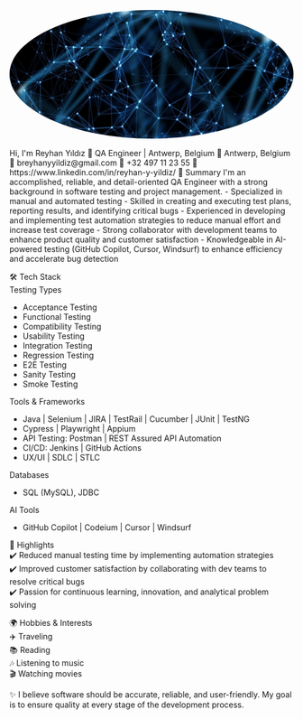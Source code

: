  <p align="center">
  <img src="profile.jpg" alt="Reyhan Yildiz" width="600" style="border-radius:50%">
</p>
 Hi, I'm Reyhan Yıldız  
💼 QA Engineer | Antwerp, Belgium  
📍 Antwerp, Belgium  
📧 breyhanyyildiz@gmail.com  
📱 +32 497 11 23 55  
🔗 https://www.linkedin.com/in/reyhan-y-yildiz/
 📝 Summary  
I'm an accomplished, reliable, and detail-oriented QA Engineer with a strong background in software testing and project management.  
- Specialized in manual and automated testing  
- Skilled in creating and executing test plans, reporting results, and identifying critical bugs  
- Experienced in developing and implementing test automation strategies to reduce manual effort and increase test coverage  
- Strong collaborator with development teams to enhance product quality and customer satisfaction  
- Knowledgeable in AI-powered testing (GitHub Copilot, Cursor, Windsurf) to enhance efficiency and accelerate bug detection  

🛠️ Tech Stack  
Testing Types 
- Acceptance Testing  
- Functional Testing  
- Compatibility Testing  
- Usability Testing  
- Integration Testing  
- Regression Testing  
- E2E Testing  
- Sanity Testing  
- Smoke Testing  

Tools & Frameworks
- Java | Selenium | JIRA | TestRail | Cucumber | JUnit | TestNG  
- Cypress | Playwright | Appium  
- API Testing: Postman | REST Assured API Automation  
- CI/CD: Jenkins | GitHub Actions  
- UX/UI | SDLC | STLC  

Databases
- SQL (MySQL), JDBC  

AI Tools 
- GitHub Copilot | Codeium | Cursor | Windsurf  

🌟 Highlights  
✔️ Reduced manual testing time by implementing automation strategies  
✔️ Improved customer satisfaction by collaborating with dev teams to resolve critical bugs  
✔️ Passion for continuous learning, innovation, and analytical problem solving  

 🌍 Hobbies & Interests  
✈️ Traveling  
📚 Reading  
🎶 Listening to music  
🎬 Watching movies  

✨ I believe software should be accurate, reliable, and user-friendly. My goal is to ensure quality at every stage of the development process. 
